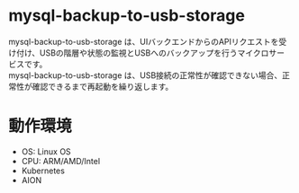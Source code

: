 # mysql-backup-to-usb-storage

mysql-backup-to-usb-storage は、UIバックエンドからのAPIリクエストを受け付け、USBの階層や状態の監視とUSBへのバックアップを行うマイクロサービスです。  
mysql-backup-to-usb-storage は、USB接続の正常性が確認できない場合、正常性が確認できるまで再起動を繰り返します。  


# 動作環境   

* OS: Linux OS  
* CPU: ARM/AMD/Intel  
* Kubernetes
* AION


